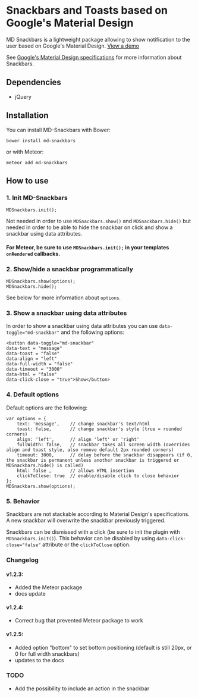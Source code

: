 # Snackbars and Toasts based on Google's Material Design

MD Snackbars is a lightweight package allowing to show notification to the user based on Google's Material Design. [View a demo](http://255kb.github.io/md-snackbars/)

See [Google's Material Design specifications](http://www.google.com/design/spec/components/snackbars-toasts.html#snackbars-toasts-specs) for more information about Snackbars.

## Dependencies
- jQuery

## Installation

You can install MD-Snackbars with Bower:

    bower install md-snackbars

or with Meteor:

    meteor add md-snackbars

## How to use

### 1. Init MD-Snackbars

    MDSnackbars.init();

Not needed in order to use `MDSnackbars.show()` and `MDSnackbars.hide()` but needed in order to be able to hide the snackbar on click and show a snackbar using data attributes.
#### For Meteor, be sure to use `MDSnackbars.init();` in your templates `onRendered` callbacks.

### 2. Show/hide a snackbar programmatically

    MDSnackbars.show(options);
    MDSnackbars.hide();

See below for more information about `options`.

### 3. Show a snackbar using data attributes

In order to show a snackbar using data attributes you can use `data-toggle="md-snackbar"` and the following options:

    <button data-toggle="md-snackbar"
    data-text = "message"
    data-toast = "false"
    data-align = "left"
    data-full-width = "false"
    data-timeout = "3000"
    data-html = "false"
    data-click-close = "true">Show</button>

### 4. Default options

Default options are the following:

    var options = {
        text: 'message',    // change snackbar's text/html
        toast: false,       // change snackbar's style (true = rounded corners)
        align: 'left',      // align 'left' or 'right'
        fullWidth: false,   // snackbar takes all screen width (overrides align and toast style, also remove default 2px rounded corners)
        timeout: 3000,      // delay before the snackbar disappears (if 0, the snackbar is permanent unless another snackbar is triggered or MDSnackbars.hide() is called)
        html: false ,       // allows HTML insertion
        clickToClose: true  // enable/disable click to close behavior
    };
    MDSnackbars.show(options);

### 5. Behavior

Snackbars are not stackable according to Material Design's specifications. A new snackbar will overwrite the snackbar previously triggered.

Snackbars can be dismissed with a click (be sure to init the plugin with `MDSnackbars.init()`). This behavior can be disabled by using `data-click-close="false"` attribute or the `clickToClose` option.

### Changelog

#### v1.2.3:
- Added the Meteor package
- docs update

#### v1.2.4:
- Correct bug that prevented Meteor package to work

#### v1.2.5:
- Added option "bottom" to set bottom positioning (default is still 20px, or 0 for full width snackbars)
- updates to the docs

### TODO
- Add the possibility to include an action in the snackbar
